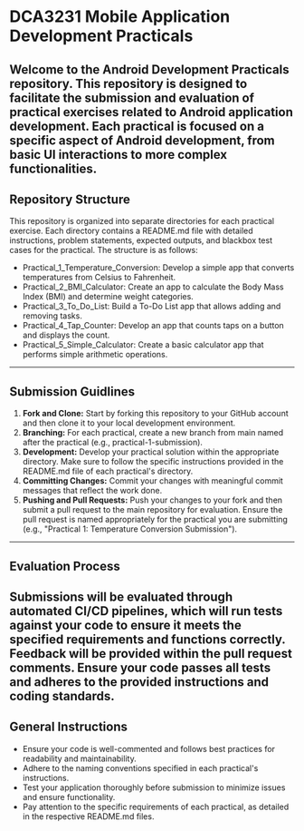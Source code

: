 # DCA3231 Mobile Application Development Practicals

Welcome to the Android Development Practicals repository. This repository is designed to facilitate the submission and evaluation of practical exercises related to Android application development. Each practical is focused on a specific aspect of Android development, from basic UI interactions to more complex functionalities.
---

## Repository Structure
This repository is organized into separate directories for each practical exercise. Each directory contains a README.md file with detailed instructions, problem statements, expected outputs, and blackbox test cases for the practical. The structure is as follows:

- Practical_1_Temperature_Conversion: Develop a simple app that converts temperatures from Celsius to Fahrenheit.
- Practical_2_BMI_Calculator: Create an app to calculate the Body Mass Index (BMI) and determine weight categories.
- Practical_3_To_Do_List: Build a To-Do List app that allows adding and removing tasks.
- Practical_4_Tap_Counter: Develop an app that counts taps on a button and displays the count.
- Practical_5_Simple_Calculator: Create a basic calculator app that performs simple arithmetic operations.
---

## Submission Guidlines

1. **Fork and Clone:** Start by forking this repository to your GitHub account and then clone it to your local development environment.
2. **Branching:** For each practical, create a new branch from main named after the practical (e.g., practical-1-submission).
3. **Development:** Develop your practical solution within the appropriate directory. Make sure to follow the specific instructions provided in the README.md file of each practical's directory.
4. **Committing Changes:** Commit your changes with meaningful commit messages that reflect the work done.
5. **Pushing and Pull Requests:** Push your changes to your fork and then submit a pull request to the main repository for evaluation. Ensure the pull request is named appropriately for the practical you are submitting (e.g., "Practical 1: Temperature Conversion Submission").
---

## Evaluation Process

Submissions will be evaluated through automated CI/CD pipelines, which will run tests against your code to ensure it meets the specified requirements and functions correctly. Feedback will be provided within the pull request comments. Ensure your code passes all tests and adheres to the provided instructions and coding standards.
---

## General Instructions

- Ensure your code is well-commented and follows best practices for readability and maintainability.
- Adhere to the naming conventions specified in each practical's instructions.
- Test your application thoroughly before submission to minimize issues and ensure functionality.
- Pay attention to the specific requirements of each practical, as detailed in the respective README.md files.